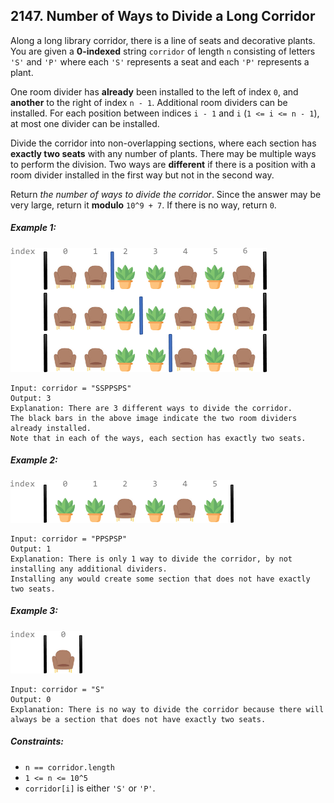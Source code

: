 ## 2147. Number of Ways to Divide a Long Corridor

Along a long library corridor, there is a line of seats and decorative plants. You are given a **0-indexed** string ```corridor``` of length ```n``` consisting of letters ```'S'``` and ```'P'``` where each ```'S'``` represents a seat and each ```'P'``` represents a plant.

One room divider has **already** been installed to the left of index ```0```, and **another** to the right of index ```n - 1```. Additional room dividers can be installed. For each position between indices ```i - 1``` and ```i``` (```1 <= i <= n - 1```), at most one divider can be installed.

Divide the corridor into non-overlapping sections, where each section has **exactly two seats** with any number of plants. There may be multiple ways to perform the division. Two ways are **different** if there is a position with a room divider installed in the first way but not in the second way.

Return *the number of ways to divide the corridor*. Since the answer may be very large, return it **modulo** ```10^9 + 7```. If there is no way, return ```0```.

##### Example 1:

![Example 1](images/example1.png)

```
Input: corridor = "SSPPSPS"
Output: 3
Explanation: There are 3 different ways to divide the corridor.
The black bars in the above image indicate the two room dividers already installed.
Note that in each of the ways, each section has exactly two seats.
```
##### Example 2:

![Example 2](images/example2.png)

```
Input: corridor = "PPSPSP"
Output: 1
Explanation: There is only 1 way to divide the corridor, by not installing any additional dividers.
Installing any would create some section that does not have exactly two seats.
```
##### Example 3:

![Example 3](images/example3.png)

```
Input: corridor = "S"
Output: 0
Explanation: There is no way to divide the corridor because there will always be a section that does not have exactly two seats.
```

##### Constraints:

* ```n == corridor.length```
* ```1 <= n <= 10^5```
* ```corridor[i]``` is either ```'S'``` or ```'P'```.